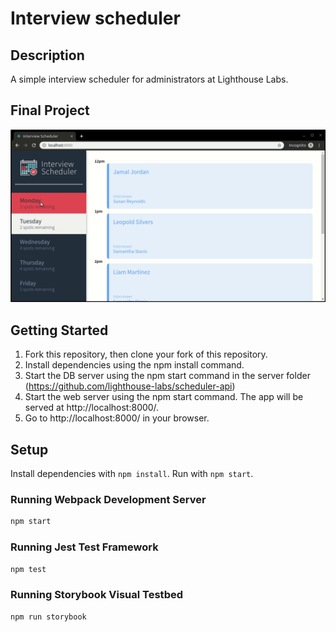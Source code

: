 # Interview scheduler

## Description

A simple interview scheduler for administrators at Lighthouse Labs.

## Final Project

!["Functionality Demonstration"](https://github.com/CameronDunning/scheduler/blob/master/public/images/Demo.gif)

## Getting Started

1. Fork this repository, then clone your fork of this repository.
2. Install dependencies using the npm install command.
3. Start the DB server using the npm start command in the server folder (https://github.com/lighthouse-labs/scheduler-api)
4. Start the web server using the npm start command. The app will be served at http://localhost:8000/.
5. Go to http://localhost:8000/ in your browser.

## Setup

Install dependencies with `npm install`. Run with `npm start`.

### Running Webpack Development Server

```sh
npm start
```

### Running Jest Test Framework

```sh
npm test
```

### Running Storybook Visual Testbed

```sh
npm run storybook
```
